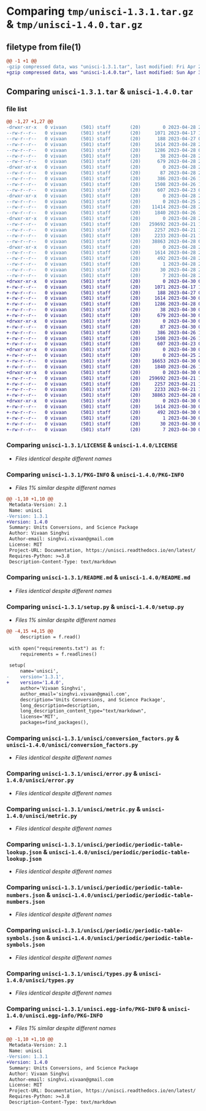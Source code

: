 # Comparing `tmp/unisci-1.3.1.tar.gz` & `tmp/unisci-1.4.0.tar.gz`

## filetype from file(1)

```diff
@@ -1 +1 @@
-gzip compressed data, was "unisci-1.3.1.tar", last modified: Fri Apr 28 21:59:01 2023, max compression
+gzip compressed data, was "unisci-1.4.0.tar", last modified: Sun Apr 30 05:16:48 2023, max compression
```

## Comparing `unisci-1.3.1.tar` & `unisci-1.4.0.tar`

### file list

```diff
@@ -1,27 +1,27 @@
-drwxr-xr-x   0 vivaan     (501) staff       (20)        0 2023-04-28 21:59:01.175364 unisci-1.3.1/
--rw-r--r--   0 vivaan     (501) staff       (20)     1071 2023-04-17 11:50:57.000000 unisci-1.3.1/LICENSE
--rw-r--r--   0 vivaan     (501) staff       (20)      188 2023-04-27 04:25:20.000000 unisci-1.3.1/MANIFEST.in
--rw-r--r--   0 vivaan     (501) staff       (20)     1614 2023-04-28 21:59:01.175078 unisci-1.3.1/PKG-INFO
--rw-r--r--   0 vivaan     (501) staff       (20)     1286 2023-04-28 05:01:19.000000 unisci-1.3.1/README.md
--rw-r--r--   0 vivaan     (501) staff       (20)       38 2023-04-28 21:59:01.175444 unisci-1.3.1/setup.cfg
--rw-r--r--   0 vivaan     (501) staff       (20)      679 2023-04-28 21:56:03.000000 unisci-1.3.1/setup.py
-drwxr-xr-x   0 vivaan     (501) staff       (20)        0 2023-04-28 21:59:01.170941 unisci-1.3.1/unisci/
--rw-r--r--   0 vivaan     (501) staff       (20)       87 2023-04-28 21:56:09.000000 unisci-1.3.1/unisci/__init__.py
--rw-r--r--   0 vivaan     (501) staff       (20)      386 2023-04-26 16:06:26.000000 unisci-1.3.1/unisci/constants.py
--rw-r--r--   0 vivaan     (501) staff       (20)     1508 2023-04-26 14:57:12.000000 unisci-1.3.1/unisci/conversion_factors.py
--rw-r--r--   0 vivaan     (501) staff       (20)      607 2023-04-23 05:14:17.000000 unisci-1.3.1/unisci/error.py
-drwxr-xr-x   0 vivaan     (501) staff       (20)        0 2023-04-28 21:59:01.173588 unisci-1.3.1/unisci/formulas/
--rw-r--r--   0 vivaan     (501) staff       (20)        0 2023-04-25 22:04:55.000000 unisci-1.3.1/unisci/formulas/__init__.py
--rw-r--r--   0 vivaan     (501) staff       (20)    11414 2023-04-28 21:53:09.000000 unisci-1.3.1/unisci/formulas/chemistry.py
--rw-r--r--   0 vivaan     (501) staff       (20)     1840 2023-04-26 16:06:26.000000 unisci-1.3.1/unisci/metric.py
-drwxr-xr-x   0 vivaan     (501) staff       (20)        0 2023-04-28 21:59:01.174741 unisci-1.3.1/unisci/periodic/
--rw-r--r--   0 vivaan     (501) staff       (20)   259692 2023-04-21 14:28:34.000000 unisci-1.3.1/unisci/periodic/periodic-table-lookup.json
--rw-r--r--   0 vivaan     (501) staff       (20)     2257 2023-04-21 14:47:26.000000 unisci-1.3.1/unisci/periodic/periodic-table-numbers.json
--rw-r--r--   0 vivaan     (501) staff       (20)     2233 2023-04-21 14:30:16.000000 unisci-1.3.1/unisci/periodic/periodic-table-symbols.json
--rw-r--r--   0 vivaan     (501) staff       (20)    38863 2023-04-28 04:22:19.000000 unisci-1.3.1/unisci/types.py
-drwxr-xr-x   0 vivaan     (501) staff       (20)        0 2023-04-28 21:59:01.173092 unisci-1.3.1/unisci.egg-info/
--rw-r--r--   0 vivaan     (501) staff       (20)     1614 2023-04-28 21:59:01.000000 unisci-1.3.1/unisci.egg-info/PKG-INFO
--rw-r--r--   0 vivaan     (501) staff       (20)      492 2023-04-28 21:59:01.000000 unisci-1.3.1/unisci.egg-info/SOURCES.txt
--rw-r--r--   0 vivaan     (501) staff       (20)        1 2023-04-28 21:59:01.000000 unisci-1.3.1/unisci.egg-info/dependency_links.txt
--rw-r--r--   0 vivaan     (501) staff       (20)       30 2023-04-28 21:59:01.000000 unisci-1.3.1/unisci.egg-info/requires.txt
--rw-r--r--   0 vivaan     (501) staff       (20)        7 2023-04-28 21:59:01.000000 unisci-1.3.1/unisci.egg-info/top_level.txt
+drwxr-xr-x   0 vivaan     (501) staff       (20)        0 2023-04-30 05:16:48.975935 unisci-1.4.0/
+-rw-r--r--   0 vivaan     (501) staff       (20)     1071 2023-04-17 11:50:57.000000 unisci-1.4.0/LICENSE
+-rw-r--r--   0 vivaan     (501) staff       (20)      188 2023-04-27 04:25:20.000000 unisci-1.4.0/MANIFEST.in
+-rw-r--r--   0 vivaan     (501) staff       (20)     1614 2023-04-30 05:16:48.975617 unisci-1.4.0/PKG-INFO
+-rw-r--r--   0 vivaan     (501) staff       (20)     1286 2023-04-28 05:01:19.000000 unisci-1.4.0/README.md
+-rw-r--r--   0 vivaan     (501) staff       (20)       38 2023-04-30 05:16:48.976022 unisci-1.4.0/setup.cfg
+-rw-r--r--   0 vivaan     (501) staff       (20)      679 2023-04-30 05:15:00.000000 unisci-1.4.0/setup.py
+drwxr-xr-x   0 vivaan     (501) staff       (20)        0 2023-04-30 05:16:48.969041 unisci-1.4.0/unisci/
+-rw-r--r--   0 vivaan     (501) staff       (20)       87 2023-04-30 05:15:09.000000 unisci-1.4.0/unisci/__init__.py
+-rw-r--r--   0 vivaan     (501) staff       (20)      386 2023-04-26 16:06:26.000000 unisci-1.4.0/unisci/constants.py
+-rw-r--r--   0 vivaan     (501) staff       (20)     1508 2023-04-26 14:57:12.000000 unisci-1.4.0/unisci/conversion_factors.py
+-rw-r--r--   0 vivaan     (501) staff       (20)      607 2023-04-23 05:14:17.000000 unisci-1.4.0/unisci/error.py
+drwxr-xr-x   0 vivaan     (501) staff       (20)        0 2023-04-30 05:16:48.971941 unisci-1.4.0/unisci/formulas/
+-rw-r--r--   0 vivaan     (501) staff       (20)        0 2023-04-25 22:04:55.000000 unisci-1.4.0/unisci/formulas/__init__.py
+-rw-r--r--   0 vivaan     (501) staff       (20)    16653 2023-04-30 05:13:24.000000 unisci-1.4.0/unisci/formulas/chemistry.py
+-rw-r--r--   0 vivaan     (501) staff       (20)     1840 2023-04-26 16:06:26.000000 unisci-1.4.0/unisci/metric.py
+drwxr-xr-x   0 vivaan     (501) staff       (20)        0 2023-04-30 05:16:48.975218 unisci-1.4.0/unisci/periodic/
+-rw-r--r--   0 vivaan     (501) staff       (20)   259692 2023-04-21 14:28:34.000000 unisci-1.4.0/unisci/periodic/periodic-table-lookup.json
+-rw-r--r--   0 vivaan     (501) staff       (20)     2257 2023-04-21 14:47:26.000000 unisci-1.4.0/unisci/periodic/periodic-table-numbers.json
+-rw-r--r--   0 vivaan     (501) staff       (20)     2233 2023-04-21 14:30:16.000000 unisci-1.4.0/unisci/periodic/periodic-table-symbols.json
+-rw-r--r--   0 vivaan     (501) staff       (20)    38863 2023-04-28 04:22:19.000000 unisci-1.4.0/unisci/types.py
+drwxr-xr-x   0 vivaan     (501) staff       (20)        0 2023-04-30 05:16:48.971432 unisci-1.4.0/unisci.egg-info/
+-rw-r--r--   0 vivaan     (501) staff       (20)     1614 2023-04-30 05:16:48.000000 unisci-1.4.0/unisci.egg-info/PKG-INFO
+-rw-r--r--   0 vivaan     (501) staff       (20)      492 2023-04-30 05:16:48.000000 unisci-1.4.0/unisci.egg-info/SOURCES.txt
+-rw-r--r--   0 vivaan     (501) staff       (20)        1 2023-04-30 05:16:48.000000 unisci-1.4.0/unisci.egg-info/dependency_links.txt
+-rw-r--r--   0 vivaan     (501) staff       (20)       30 2023-04-30 05:16:48.000000 unisci-1.4.0/unisci.egg-info/requires.txt
+-rw-r--r--   0 vivaan     (501) staff       (20)        7 2023-04-30 05:16:48.000000 unisci-1.4.0/unisci.egg-info/top_level.txt
```

### Comparing `unisci-1.3.1/LICENSE` & `unisci-1.4.0/LICENSE`

 * *Files identical despite different names*

### Comparing `unisci-1.3.1/PKG-INFO` & `unisci-1.4.0/PKG-INFO`

 * *Files 1% similar despite different names*

```diff
@@ -1,10 +1,10 @@
 Metadata-Version: 2.1
 Name: unisci
-Version: 1.3.1
+Version: 1.4.0
 Summary: Units Conversions, and Science Package
 Author: Vivaan Singhvi
 Author-email: singhvi.vivaan@gmail.com
 License: MIT
 Project-URL: Documentation, https://unisci.readthedocs.io/en/latest/
 Requires-Python: >=3.8
 Description-Content-Type: text/markdown
```

### Comparing `unisci-1.3.1/README.md` & `unisci-1.4.0/README.md`

 * *Files identical despite different names*

### Comparing `unisci-1.3.1/setup.py` & `unisci-1.4.0/setup.py`

 * *Files 1% similar despite different names*

```diff
@@ -4,15 +4,15 @@
     description = f.read()
 
 with open("requirements.txt") as f:
     requirements = f.readlines()
 
 setup(
     name='unisci',
-    version='1.3.1',
+    version='1.4.0',
     author='Vivaan Singhvi',
     author_email='singhvi.vivaan@gmail.com',
     description='Units Conversions, and Science Package',
     long_description=description,
     long_description_content_type="text/markdown",
     license='MIT',
     packages=find_packages(),
```

### Comparing `unisci-1.3.1/unisci/conversion_factors.py` & `unisci-1.4.0/unisci/conversion_factors.py`

 * *Files identical despite different names*

### Comparing `unisci-1.3.1/unisci/error.py` & `unisci-1.4.0/unisci/error.py`

 * *Files identical despite different names*

### Comparing `unisci-1.3.1/unisci/metric.py` & `unisci-1.4.0/unisci/metric.py`

 * *Files identical despite different names*

### Comparing `unisci-1.3.1/unisci/periodic/periodic-table-lookup.json` & `unisci-1.4.0/unisci/periodic/periodic-table-lookup.json`

 * *Files identical despite different names*

### Comparing `unisci-1.3.1/unisci/periodic/periodic-table-numbers.json` & `unisci-1.4.0/unisci/periodic/periodic-table-numbers.json`

 * *Files identical despite different names*

### Comparing `unisci-1.3.1/unisci/periodic/periodic-table-symbols.json` & `unisci-1.4.0/unisci/periodic/periodic-table-symbols.json`

 * *Files identical despite different names*

### Comparing `unisci-1.3.1/unisci/types.py` & `unisci-1.4.0/unisci/types.py`

 * *Files identical despite different names*

### Comparing `unisci-1.3.1/unisci.egg-info/PKG-INFO` & `unisci-1.4.0/unisci.egg-info/PKG-INFO`

 * *Files 1% similar despite different names*

```diff
@@ -1,10 +1,10 @@
 Metadata-Version: 2.1
 Name: unisci
-Version: 1.3.1
+Version: 1.4.0
 Summary: Units Conversions, and Science Package
 Author: Vivaan Singhvi
 Author-email: singhvi.vivaan@gmail.com
 License: MIT
 Project-URL: Documentation, https://unisci.readthedocs.io/en/latest/
 Requires-Python: >=3.8
 Description-Content-Type: text/markdown
```

